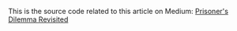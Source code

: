 This is the source code related to this article on Medium: [Prisoner's Dilemma Revisited](https://medium.com/@metaform3d/prisoners-dilemma-revisited-bfdaa0e02c80)
